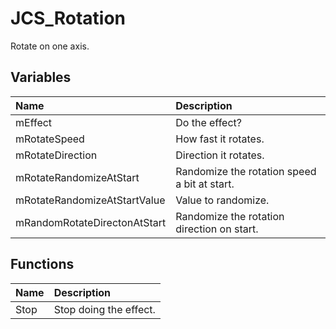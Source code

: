 # JCS_Rotation

Rotate on one axis.

## Variables

| Name                         | Description                                  |
|:-----------------------------|:---------------------------------------------|
| mEffect                      | Do the effect?                               |
| mRotateSpeed                 | How fast it rotates.                         |
| mRotateDirection             | Direction it rotates.                        |
| mRotateRandomizeAtStart      | Randomize the rotation speed a bit at start. |
| mRotateRandomizeAtStartValue | Value to randomize.                          |
| mRandomRotateDirectonAtStart | Randomize the rotation direction on start.   |

## Functions

| Name | Description            |
|:-----|:-----------------------|
| Stop | Stop doing the effect. |
